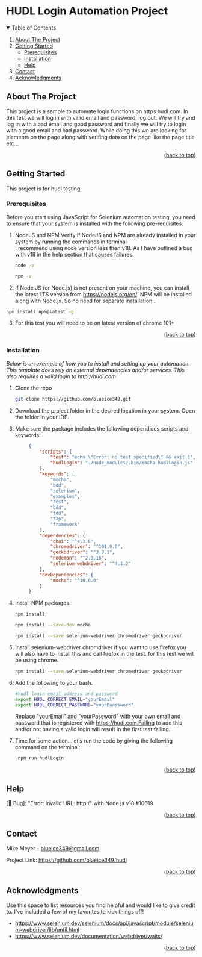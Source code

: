 <div id="top"></div>

# HUDL Login Automation Project

<!-- PROJECT LOGO -->
<!-- <br />
<div align="center">

  <a href="https://info.hudl.com/contact-sales?_ga=2.67552465.116820452.1652144927-1055888508.1650769979&_gl=1*1jalygd*_ga*MTA1NTg4ODUwOC4xNjUwNzY5OTc5*_ga_B3MJ4DBX38*MTY1MjIzNTM1Mi43LjEuMTY1MjIzNTM1OC4w">
    <img src="images/logo.png" alt="Logo" width="100%" height="400px">
  </a>
</div> -->
<!-- TABLE OF CONTENTS -->
<details open>
  <summary>Table of Contents</summary>
  <ol>
    <li>
      <a href="#about-the-project">About The Project</a>
    </li>
    <li>
      <a href="#getting-started">Getting Started</a>
      <ul>
        <li><a href="#prerequisites">Prerequisites</a></li>
        <li><a href="#installation">Installation</a></li>
        <li><a href="#help">Help</a></li>
      </ul>
    </li>
    <li><a href="#contact">Contact</a></li>
    <li><a href="#acknowledgments">Acknowledgments</a></li>
  </ol>
</details>



<!-- ABOUT THE PROJECT -->
## About The Project

This project is a sample to automate login functions on https:hudl.com. In this test we will log in with valid email and password, log out. We will try and log in with a bad email and good password and finally we will try to login with a good email and bad password. While doing this we are looking for elements on the page along with verifing data on the page like the page title etc...

<p align="right">(<a href="#top">back to top</a>)</p>



<!-- GETTING STARTED -->
## Getting Started

This project is for hudl testing

### Prerequisites

Before you start using JavaScript for Selenium automation testing, you need to ensure that your system is installed with the following pre-requisites:

1. NodeJS and NPM Verify if NodeJS and NPM are already installed in your system by running the commands in terminal</br>
    I recommend using node version less then v18. As I have outlined a bug with v18 in the help section that causes failures.
    ```sh
    node -v 
    ```
    ```sh
    npm -v 
    ```

2. If Node JS (or Node.js) is not present on your machine, you can install the latest LTS version from https://nodejs.org/en/. NPM will be installed along with Node.js. So no need for separate installation..
  ```sh
  npm install npm@latest -g
  ```

3. For this test you will need to be on latest version of chrome 101+

<p align="right">(<a href="#top">back to top</a>)</p>

### Installation

_Below is an example of how you to install and setting up your automation. This template does rely on external dependencies and/or services. This also requires a valid login to http://hudl.com_

1. Clone the repo
   ```sh
   git clone https://github.com/blueice349.git
   ```

2. Download the project folder in the desired location in your system. Open the folder in your IDE.

3. Make sure the package includes the following dependiccs scripts and keywords:
   ```json
        {
            "scripts": {
                "test": "echo \"Error: no test specified\" && exit 1",
                "hudlLogin": "./node_modules/.bin/mocha hudlLogin.js"
            },
            "keywords": [
                "mocha",
                "bdd",
                "selenium",
                "examples",
                "test",
                "bdd",
                "tdd",
                "tap",
                "framework"
            ],
            "dependencies": {
                "chai": "^4.3.6",
                "chromedriver": "^101.0.0",
                "geckodriver": "^3.0.1",
                "nodemon": "^2.0.16",
                "selenium-webdriver": "^4.1.2"
            },
            "devDependencies": {
                "mocha": "^10.0.0"
            }
        }
    ```
    
4. Install NPM packages.
    ```sh
    npm install
    ```
    ```sh
    npm install --save-dev mocha
    ````
    ```sh
    npm install --save selenium-webdriver chromedriver geckodriver
    ```

5. Install selenium-webdriver chromdriver if you want to use firefox you will also have to install this and call firefox in the test. for this test we will be using chrome. 
    ```sh
    npm install --save selenium-webdriver chromedriver geckodriver
    ```  

6. Add the following to your bash.
    ```sh
    #hudl login email address and password
    export HUDL_CORRECT_EMAIL="yourEmail"
    export HUDL_CORRECT_PASSWORD="yourPaassword" 
    ```
    Replace "yourEmail" and "yourPassword" with your own email and password that is registered with https://hudl.com.Failing to add this and/or not having a vaild login will result in the first test failing. 

7. Time for some action…let’s run the code by giving the following command on the terminal:
    ```sh
     npm run hudlLogin
    ```

<p align="right">(<a href="#top">back to top</a>)</p>

<!-- known Errors & Help -->
## Help

<a herf="https://github.com/SeleniumHQ/selenium/issues/10619">[🐛 Bug]: "Error: Invalid URL: http:/" with Node.js v18 #10619</a>


<p align="right">(<a href="#top">back to top</a>)</p>

<!-- CONTACT -->
## Contact

Mike Meyer - blueice349@gmail.com

Project Link: https://github.com/blueice349/hudl

<p align="right">(<a href="#top">back to top</a>)</p>



<!-- ACKNOWLEDGMENTS -->
## Acknowledgments

Use this space to list resources you find helpful and would like to give credit to. I've included a few of my favorites to kick things off!

* https://www.selenium.dev/selenium/docs/api/javascript/module/selenium-webdriver/lib/until.html
* https://www.selenium.dev/documentation/webdriver/waits/

<p align="right">(<a href="#top">back to top</a>)</p>
